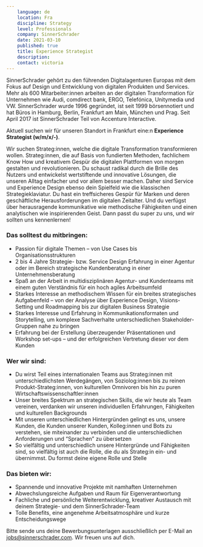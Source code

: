 ```yaml
---
    language: de
    location: Fra
    discipline: Strategy
    level: Professionals
    company: SinnerSchrader
    date: 2021-03-10
    published: true
    title: Experience Strategist
    description: 
    contact: victoria
---
```


SinnerSchrader gehört zu den führenden Digitalagenturen Europas mit dem Fokus auf Design und Entwicklung von digitalen Produkten und Services. Mehr als 600 Mitarbeiter:innen arbeiten an der digitalen Transformation für Unternehmen wie Audi, comdirect bank, ERGO, Telefónica, Unitymedia und VW. SinnerSchrader wurde 1996 gegründet, ist seit 1999 börsennotiert und hat Büros in Hamburg, Berlin, Frankfurt am Main, München und Prag. Seit April 2017 ist SinnerSchrader Teil von Accenture Interactive.

Aktuell suchen wir für unseren Standort in Frankfurt eine:n **Experience Strategist (w/m/x/-)**.

Wir suchen Strateg:innen, welche die digitale Transformation transformieren wollen. Strateg:innen, die auf Basis von fundierten Methoden, fachlichem Know How und kreativem Gespür die digitalen Plattformen von morgen gestalten und revolutionieren. Du schaust radikal durch die Brille des Nutzers und entwickelst wertstiftende und innovative Lösungen, die unseren Alltag einfacher und vor allem besser machen. Daher sind Service und Experience Design ebenso dein Spielfeld wie die klassischen Strategieklaviatur. Du hast ein treffsicheres Gespür für Marken und deren geschäftliche Herausforderungen im digitalen Zeitalter. Und du verfügst über herausragende kommunikative wie methodische Fähigkeiten und einen analytischen wie inspirierenden Geist. Dann passt du super zu uns, und wir sollten uns kennenlernen!

### Das solltest du mitbringen:

- Passion für digitale Themen – von Use Cases bis Organisationsstrukturen
- 2 bis 4 Jahre Strategie- bzw. Service Design Erfahrung in einer Agentur oder im Bereich strategische Kundenberatung in einer Unternehmensberatung
- Spaß an der Arbeit in multidisziplinären Agentur- und Kundenteams mit einem guten Verständnis für ein hoch agiles Arbeitsumfeld
- Starkes Interesse an methodischem Wissen für ein breites strategisches Aufgabenfeld – von der Analyse über Experience Design, Visions-Setting und Roadmapping bis zur digitalen Business Strategie
- Starkes Interesse und Erfahrung in Kommunikationsformaten und Storytelling, um komplexe Sachverhalte unterschiedlichen Stakeholder-Gruppen nahe zu bringen
- Erfahrung bei der Erstellung überzeugender Präsentationen und Workshop set-ups – und der erfolgreichen Vertretung dieser vor dem Kunden

### Wer wir sind:

- Du wirst Teil eines internationalen Teams aus Strateg:innen mit unterschiedlichsten Werdegängen, von Soziolog:innen bis zu reinen Produkt-Strateg:innen, von kulturellen Omnivoren bis hin zu puren Wirtschaftswissenschaftler:innen
- Unser breites Spektrum an strategischen Skills, die wir heute als Team vereinen, verdanken wir unseren individuellen Erfahrungen, Fähigkeiten und kulturellen Backgrounds
- Mit unseren unterschiedlichen Hintergründen gelingt es uns, unsere Kunden, die Kunden unserer Kunden, Kolleg:innen und Bots zu verstehen, sie miteinander zu verbinden und die unterschiedlichen Anforderungen und “Sprachen” zu übersetzen
- So vielfältig und unterschiedlich unsere Hintergründe und Fähigkeiten sind, so vielfältig ist auch die Rolle, die du als Strateg:in ein- und übernimmst. Du formst deine eigene Rolle und Stelle

### Das bieten wir:

- Spannende und innovative Projekte mit namhaften Unternehmen
- Abwechslungsreiche Aufgaben und Raum für Eigenverantwortung
- Fachliche und persönliche Weiterentwicklung, kreativer Austausch mit deinem Strategie- und dem SinnerSchrader-Team
- Tolle Benefits, eine angenehme Arbeitsatmosphäre und kurze Entscheidungswege

Bitte sende uns deine Bewerbungsunterlagen ausschließlich per E-Mail an <jobs@sinnerschrader.com>. Wir freuen uns auf dich.

